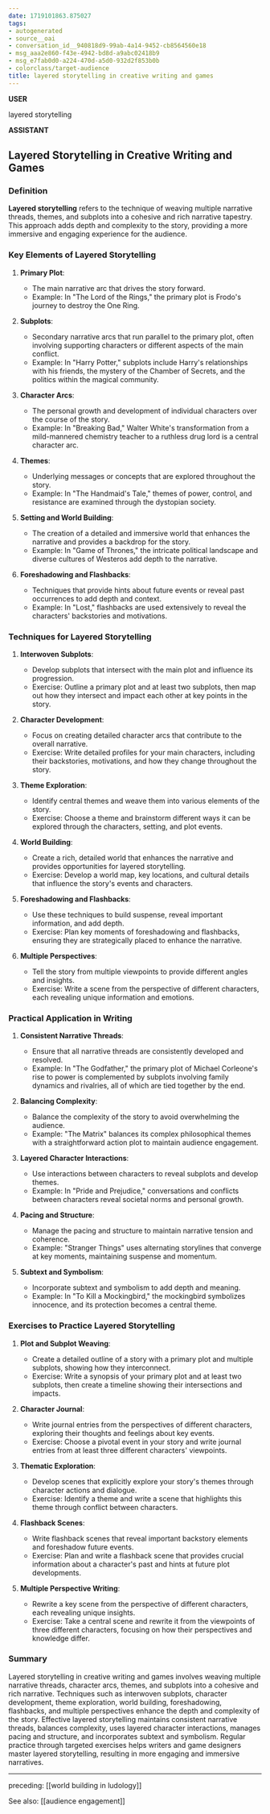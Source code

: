 ```yaml
---
date: 1719101863.875027
tags:
- autogenerated
- source__oai
- conversation_id__940818d9-99ab-4a14-9452-cb8564560e18
- msg_aaa2e860-f43e-4942-bd8d-a9abc02418b9
- msg_e7fab0d0-a224-470d-a5d0-932d2f853b0b
- colorclass/target-audience
title: layered storytelling in creative writing and games
---
```


**USER**

layered storytelling


**ASSISTANT**

## Layered Storytelling in Creative Writing and Games

### Definition

**Layered storytelling** refers to the technique of weaving multiple narrative threads, themes, and subplots into a cohesive and rich narrative tapestry. This approach adds depth and complexity to the story, providing a more immersive and engaging experience for the audience.

### Key Elements of Layered Storytelling

1. **Primary Plot**:
    - The main narrative arc that drives the story forward.
    - Example: In "The Lord of the Rings," the primary plot is Frodo's journey to destroy the One Ring.

2. **Subplots**:
    - Secondary narrative arcs that run parallel to the primary plot, often involving supporting characters or different aspects of the main conflict.
    - Example: In "Harry Potter," subplots include Harry's relationships with his friends, the mystery of the Chamber of Secrets, and the politics within the magical community.

3. **Character Arcs**:
    - The personal growth and development of individual characters over the course of the story.
    - Example: In "Breaking Bad," Walter White's transformation from a mild-mannered chemistry teacher to a ruthless drug lord is a central character arc.

4. **Themes**:
    - Underlying messages or concepts that are explored throughout the story.
    - Example: In "The Handmaid's Tale," themes of power, control, and resistance are examined through the dystopian society.

5. **Setting and World Building**:
    - The creation of a detailed and immersive world that enhances the narrative and provides a backdrop for the story.
    - Example: In "Game of Thrones," the intricate political landscape and diverse cultures of Westeros add depth to the narrative.

6. **Foreshadowing and Flashbacks**:
    - Techniques that provide hints about future events or reveal past occurrences to add depth and context.
    - Example: In "Lost," flashbacks are used extensively to reveal the characters' backstories and motivations.

### Techniques for Layered Storytelling

1. **Interwoven Subplots**:
    - Develop subplots that intersect with the main plot and influence its progression.
    - Exercise: Outline a primary plot and at least two subplots, then map out how they intersect and impact each other at key points in the story.

2. **Character Development**:
    - Focus on creating detailed character arcs that contribute to the overall narrative.
    - Exercise: Write detailed profiles for your main characters, including their backstories, motivations, and how they change throughout the story.

3. **Theme Exploration**:
    - Identify central themes and weave them into various elements of the story.
    - Exercise: Choose a theme and brainstorm different ways it can be explored through the characters, setting, and plot events.

4. **World Building**:
    - Create a rich, detailed world that enhances the narrative and provides opportunities for layered storytelling.
    - Exercise: Develop a world map, key locations, and cultural details that influence the story's events and characters.

5. **Foreshadowing and Flashbacks**:
    - Use these techniques to build suspense, reveal important information, and add depth.
    - Exercise: Plan key moments of foreshadowing and flashbacks, ensuring they are strategically placed to enhance the narrative.

6. **Multiple Perspectives**:
    - Tell the story from multiple viewpoints to provide different angles and insights.
    - Exercise: Write a scene from the perspective of different characters, each revealing unique information and emotions.

### Practical Application in Writing

1. **Consistent Narrative Threads**:
    - Ensure that all narrative threads are consistently developed and resolved.
    - Example: In "The Godfather," the primary plot of Michael Corleone's rise to power is complemented by subplots involving family dynamics and rivalries, all of which are tied together by the end.

2. **Balancing Complexity**:
    - Balance the complexity of the story to avoid overwhelming the audience.
    - Example: "The Matrix" balances its complex philosophical themes with a straightforward action plot to maintain audience engagement.

3. **Layered Character Interactions**:
    - Use interactions between characters to reveal subplots and develop themes.
    - Example: In "Pride and Prejudice," conversations and conflicts between characters reveal societal norms and personal growth.

4. **Pacing and Structure**:
    - Manage the pacing and structure to maintain narrative tension and coherence.
    - Example: "Stranger Things" uses alternating storylines that converge at key moments, maintaining suspense and momentum.

5. **Subtext and Symbolism**:
    - Incorporate subtext and symbolism to add depth and meaning.
    - Example: In "To Kill a Mockingbird," the mockingbird symbolizes innocence, and its protection becomes a central theme.

### Exercises to Practice Layered Storytelling

1. **Plot and Subplot Weaving**:
    - Create a detailed outline of a story with a primary plot and multiple subplots, showing how they interconnect.
    - Exercise: Write a synopsis of your primary plot and at least two subplots, then create a timeline showing their intersections and impacts.

2. **Character Journal**:
    - Write journal entries from the perspectives of different characters, exploring their thoughts and feelings about key events.
    - Exercise: Choose a pivotal event in your story and write journal entries from at least three different characters' viewpoints.

3. **Thematic Exploration**:
    - Develop scenes that explicitly explore your story's themes through character actions and dialogue.
    - Exercise: Identify a theme and write a scene that highlights this theme through conflict between characters.

4. **Flashback Scenes**:
    - Write flashback scenes that reveal important backstory elements and foreshadow future events.
    - Exercise: Plan and write a flashback scene that provides crucial information about a character's past and hints at future plot developments.

5. **Multiple Perspective Writing**:
    - Rewrite a key scene from the perspective of different characters, each revealing unique insights.
    - Exercise: Take a central scene and rewrite it from the viewpoints of three different characters, focusing on how their perspectives and knowledge differ.

### Summary

Layered storytelling in creative writing and games involves weaving multiple narrative threads, character arcs, themes, and subplots into a cohesive and rich narrative. Techniques such as interwoven subplots, character development, theme exploration, world building, foreshadowing, flashbacks, and multiple perspectives enhance the depth and complexity of the story. Effective layered storytelling maintains consistent narrative threads, balances complexity, uses layered character interactions, manages pacing and structure, and incorporates subtext and symbolism. Regular practice through targeted exercises helps writers and game designers master layered storytelling, resulting in more engaging and immersive narratives.


---

preceding: [[world building in ludology]]

See also: [[audience engagement]]